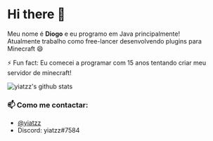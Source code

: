 # Hi there 👋

Meu nome é **Diogo** e eu programo em Java principalmente!<br>
Atualmente trabalho como free-lancer desenvolvendo plugins para Minecraft 😄

⚡ Fun fact: Eu comecei a programar com 15 anos tentando criar meu servidor de minecraft!

![yiatzz's github stats](https://github-readme-stats.vercel.app/api?username=yiatzz&count_private=true&theme=radical)

### 📫 Como me contactar:
  - [@yiatzz](https://twitter.com/yiatzz)
  - Discord: yiatzz#7584
